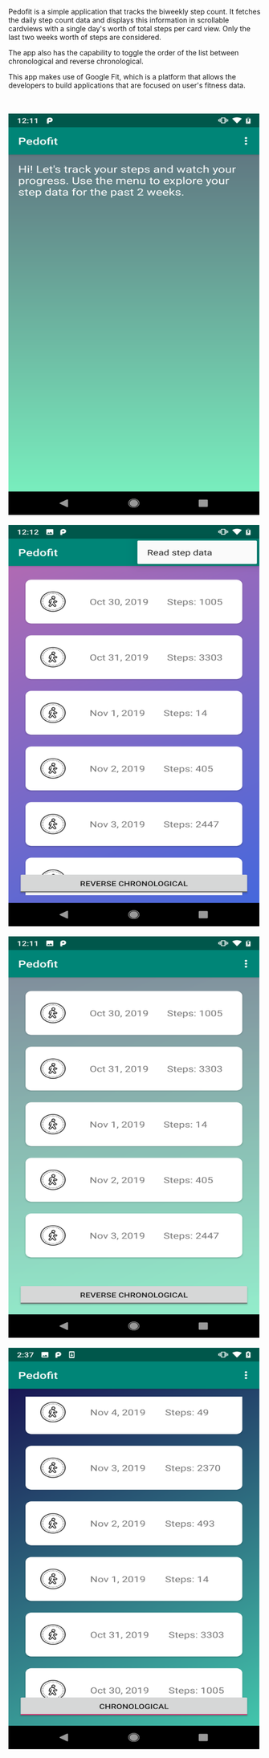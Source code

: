 Pedofit is a simple application that tracks the biweekly step count. It fetches the daily step count data and displays this information in scrollable cardviews with a single day's worth of total steps per card view. Only the last two weeks worth of steps are considered.

The app also has the capability to toggle the order of the list between chronological and reverse chronological.

This app makes use of Google Fit, which is a platform that allows the developers to build applications that are focused on user's fitness data.

<br><br>
<a href="url"><img src="https://github.com/sbajaj7/Pedofit/blob/master/Startup%20Screen.png" height="800" width="500" ></a>
<br><br>
<a href="url"><img src="https://github.com/sbajaj7/Pedofit/blob/master/ReadSteps.png" height="800" width="500" ></a>
<br><br>
<a href="url"><img src="https://github.com/sbajaj7/Pedofit/blob/master/Chronological.png" height="800" width="500" ></a>
<br><br>
<a href="url"><img src="https://github.com/sbajaj7/Pedofit/blob/master/Reverse%20Chronological.png" height="800" width="500" ></a>
